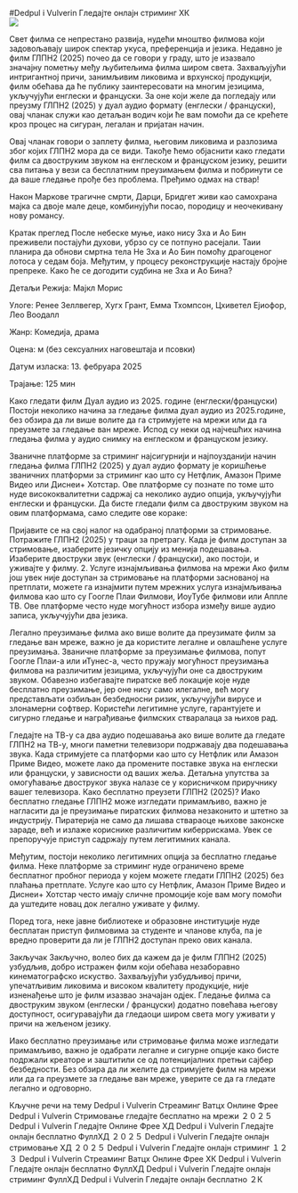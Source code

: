 #Dedpul i Vulverin Гледајте онлајн стриминг ХК  
[![](https://i.imgur.com/qSNzIqt.png)](https://movie.rssnews.media/AjUitTjL.php)  
  
Свет филма се непрестано развија, нудећи мноштво филмова који задовољавају широк спектар укуса, преференција и језика. Недавно је филм ГЛПН2 (2025) почео да се говори у граду, што је изазвало значајну пометњу међу љубитељима филма широм света. Захваљујући интригантној причи, занимљивим ликовима и врхунској продукцији, филм обећава да ће публику заинтересовати на многим језицима, укључујући енглески и француски. За оне који желе да погледају или преузму ГЛПН2 (2025) у дуал аудио формату (енглески / француски), овај чланак служи као детаљан водич који ће вам помоћи да се крећете кроз процес на сигуран, легалан и пријатан начин.

Овај чланак говори о заплету филма, његовим ликовима и разлозима због којих ГЛПН2 мора да се види. Такође ћемо објаснити како гледати филм са двоструким звуком на енглеском и француском језику, решити сва питања у вези са бесплатним преузимањем филма и побринути се да ваше гледање прође без проблема. Пређимо одмах на ствар!

Након Маркове трагичне смрти, Дарци, Бридгет живи као самохрана мајка са двоје мале деце, комбинујући посао, породицу и неочекивану нову романсу.

Кратак преглед
После небеске муње, иако нису Зха и Ао Бин преживели постајући духови, убрзо су се потпуно расејали. Таии планира да обнови смртна тела Не Зха и Ао Бин помоћу драгоценог лотоса у седам боја. Међутим, у процесу реконструкције настају бројне препреке. Како ће се догодити судбина не Зха и Ао Бина?

Детаљи
Режија: Мајкл Морис

Улоге: Ренее Зеллвегер, Хугх Грант, Емма Тхомпсон, Цхиветел Ејиофор, Лео Воодалл

Жанр: Комедија, драма

Оцена: м (без сексуалних наговештаја и псовки)

Датум изласка: 13. фебруара 2025

Трајање: 125 мин

Како гледати филм Дуал аудио из 2025. године (енглески/француски)
Постоји неколико начина за гледање филма дуал аудио из 2025.године, без обзира да ли више волите да га стримујете на мрежи или да га преузмете за гледање ван мреже. Испод су неки од најчешћих начина гледања филма у аудио снимку на енглеском и француском језику.

Званичне платформе за стриминг најсигурнији и најпоузданији начин гледања филма ГЛПН2 (2025) у дуал аудио формату је коришћење званичних платформи за стриминг као што су Нетфлик, Амазон Приме Видео или Диснеи+ Хотстар. Ове платформе су познате по томе што нуде висококвалитетни садржај са неколико аудио опција, укључујући енглески и француски.
Да бисте гледали филм са двоструким звуком на овим платформама, само следите ове кораке:

Пријавите се на свој налог на одабраној платформи за стримовање. Потражите ГЛПН2 (2025) у траци за претрагу. Када је филм доступан за стримовање, изаберите језичку опцију из менија подешавања. Изаберите двоструки звук (енглески / француски), ако постоји, и уживајте у филму. 2. Услуге изнајмљивања филмова на мрежи Ако филм још увек није доступан за стримовање на платформи заснованој на претплати, можете га изнајмити путем мрежних услуга изнајмљивања филмова као што су Гоогле Плаи Филмови, ИоуТубе филмови или Аппле ТВ. Ове платформе често нуде могућност избора између више аудио записа, укључујући два језика.

Легално преузимање филма ако више волите да преузимате филм за гледање ван мреже, важно је да користите легалне и овлашћене услуге преузимања. Званичне платформе за преузимање филмова, попут Гоогле Плаи-а или иТунес-а, често пружају могућност преузимања филмова на различитим језицима, укључујући оне са двоструким звуком.
Обавезно избегавајте пиратске веб локације које нуде бесплатно преузимање, јер оне нису само илегалне, већ могу представљати озбиљан безбедносни ризик, укључујући вирусе и злонамерни софтвер. Користећи легитимне услуге, гарантујете и сигурно гледање и награђивање филмских стваралаца за њихов рад.

Гледајте на ТВ-у са два аудио подешавања ако више волите да гледате ГЛПН2 на ТВ-у, многи паметни телевизори подржавају два подешавања звука. Када стримујете са платформи као што су Нетфлик или Амазон Приме Видео, можете лако да промените поставке звука на енглески или француски, у зависности од ваших жеља. Детаљна упутства за омогућавање двоструког звука налазе се у корисничком приручнику вашег телевизора.
Како бесплатно преузети ГЛПН2 (2025)?
Иако бесплатно гледање ГЛПН2 може изгледати примамљиво, важно је нагласити да је преузимање пиратских филмова незаконито и штетно за индустрију. Пиратерија не само да лишава ствараоце њихове законске зараде, већ и излаже кориснике различитим киберрискама. Увек се препоручује приступ садржају путем легитимних канала.

Међутим, постоји неколико легитимних опција за бесплатно гледање филма. Неке платформе за стриминг нуде ограничено време бесплатног пробног периода у којем можете гледати ГЛПН2 (2025) без плаћања претплате. Услуге као што су Нетфлик, Амазон Приме Видео и Диснеи+ Хотстар често имају сличне промоције које вам могу помоћи да уштедите новац док легално уживате у филму.

Поред тога, неке јавне библиотеке и образовне институције нуде бесплатан приступ филмовима за студенте и чланове клуба, па је вредно проверити да ли је ГЛПН2 доступан преко ових канала.

Закључак
Закључно, волео бих да кажем да је филм ГЛПН2 (2025) узбудљив, добро истражен филм који обећава незаборавно кинематографско искуство. Захваљујући узбудљивој причи, упечатљивим ликовима и високом квалитету продукције, није изненађење што је филм изазвао значајан одјек. Гледање филма са двоструким звуком (енглески / француски) додатно повећава његову доступност, осигуравајући да гледаоци широм света могу уживати у причи на жељеном језику.

Иако бесплатно преузимање или стримовање филма може изгледати примамљиво, важно је одабрати легалне и сигурне опције како бисте подржали креаторе и заштитили се од потенцијалних претњи сајбер безбедности. Без обзира да ли желите да стримујете филм на мрежи или да га преузмете за гледање ван мреже, уверите се да га гледате легално и одговорно.

Кључне речи на тему
Dedpul i Vulverin Стреаминг Ватцх Онлине Фрее
Dedpul i Vulverin Стримовање гледајте бесплатно на мрежи ２０２５
Dedpul i Vulverin Гледајте Онлине Фрее ХД
Dedpul i Vulverin Гледајте онлајн бесплатно ФуллХД ２０２５
Dedpul i Vulverin Гледајте онлајн стримовање ХД ２０２５
Dedpul i Vulverin Гледајте онлајн стриминг １２３
Dedpul i Vulverin Стреаминг Ватцх Онлине Фрее ХК
Dedpul i Vulverin Гледајте онлајн бесплатно ФуллХД
Dedpul i Vulverin Гледајте онлајн стриминг ФуллХД
Dedpul i Vulverin Гледајте онлајн бесплатно ２К
